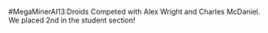 #MegaMinerAI13:Droids
Competed with Alex Wright and Charles McDaniel.  We placed 2nd in the student section!
